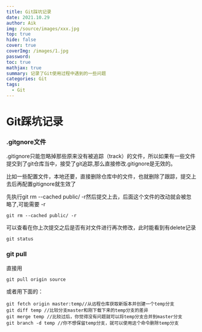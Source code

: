 ```yaml
---
title: Git踩坑记录
date: 2021.10.29
author: Aik
img: /source/images/xxx.jpg
top: true
hide: false
cover: true
coverImg: /images/1.jpg
password: 
toc: true
mathjax: true
summary: 记录了Git使用过程中遇到的一些问题
categories: Git
tags:
  - Git
---
```


# Git踩坑记录

### .gitgnore文件

.gitignore只能忽略掉那些原来没有被追踪（track）的文件，所以如果有一些文件提交到了git仓库当中，接受了git追踪,那么直接修改.gitignore是无效的。

比如一些配置文件，本地还要，直接删除仓库中的文件，也就删除了跟踪，提交上去后再配置gitignore就生效了

先执行git rm --cached public/ -r然后提交上去，后面这个文件的改动就会被忽略了,可能需要 -r

```
git rm --cached public/ -r
```
可以查看在你上次提交之后是否有对文件进行再次修改，此时能看到有delete记录
```
git status	
```

### git pull

直接用

```
git pull origin source
```

或者用下面的：

```
git fetch origin master:temp//从远程仓库获取新版本并创建一个temp分支
git diff temp //比较分支master和刚下载下来的temp分支的差异
git merge temp //比较过后，你觉得没有问题就可以将temp分支合并到master分支
git branch -d temp //你不想保留temp分支，就可以使用这个命令删除temp分支
```

